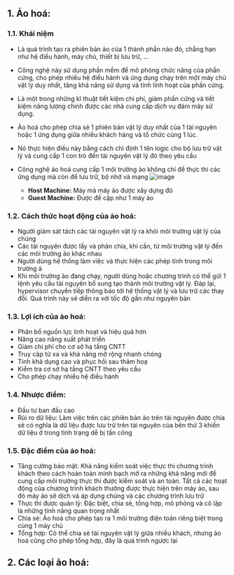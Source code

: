 ## 1. Ảo hoá:
### 1.1. Khái niệm
- Là quá trình tạo ra phiên bản ảo của 1 thành phần nào đó, chẳng hạn như hệ điều hành, máy chủ, thiết bị lưu trữ, ...
- Công nghệ này sử dụng phần mềm để mô phỏng chức năng của phần cứng, cho phép nhiều hệ điều hành và ứng dụng chạy trên một máy chủ vật lý duy nhất, tăng khả năng sử dụng và tính linh hoạt của phần cứng.
- Là một trong những kĩ thuật tiết kiệm chi phí, giảm phần cứng và tiết kiệm năng lượng chính được các nhà cung cấp dịch vụ đám mây sử dụng.
- Ảo hoá cho phép chia sẻ 1 phiên bản vật lý duy nhất của 1 tài nguyên hoặc 1 ứng dụng giữa nhiều khách hàng và tổ chức cùng 1 lúc.
- Nó thực hiện điều này bằng cách chỉ định 1 tên logic cho bộ lưu trữ vật lý và cung cấp 1 con trỏ đến tài nguyên vật lý đó theo yêu cầu
- Công nghệ ảo hoá cung cấp 1 môi trường ảo không chỉ để thực thi các ứng dụng mà còn để lưu trữ, bộ nhớ và mạng
![image](https://github.com/user-attachments/assets/d0fb0c9e-1bcb-4773-a7d9-8f1ab8d68049)

  - **Host Machine:** Máy mà máy ảo được xây dựng đó
  - **Guest Machine:** Được đề cập như 1 máy ảo

### 1.2. Cách thức hoạt động của ảo hoá:
- Người giám sát tách các tài nguyên vật lý ra khỏi môi trường vật lý của chúng
- Các tài nguyên được lấy và phân chia, khi cần, từ môi trường vật lý đến các môi trường ảo khác nhau
- Người dùng hệ thống làm việc và thực hiện các phép tính trong môi trường ả
- Khi môi trường ảo đang chạy, người dùng hoặc chương trình có thể gửi 1 lệnh yêu cầu tài nguyên bổ sung tạo thành môi trường vật lý. Đáp lại, hypervisor chuyển tiếp thông báo tới hệ thống vật lý và lưu trữ các thay đổi. Quá trình này sẽ diễn ra với tốc độ gần như nguyên bản

### 1.3. Lợi ích của ảo hoá:
- Phân bổ nguồn lực linh hoạt và hiệu quả hơn
- Nâng cao năng suất phát triển
- Giảm chi phí cho cơ sở hạ tầng CNTT
- Truy cập từ xa và khả năng mở rộng nhanh chóng
- Tính khả dụng cao và phục hồi sau thảm hoạ
- Kiểm tra cơ sở hạ tầng CNTT theo yêu cầu
- Cho phép chạy nhiều hệ điều hành

### 1.4. Nhược điểm:
- Đầu tư ban đầu cao
- Rủi ro dữ liệu: Làm việc trên các phiên bản ảo trên tài nguyên được chia sẻ có nghĩa là dữ liệu được lưu trữ trên tài nguyên của bên thứ 3 khiến dữ liệu ở trong tình trạng dễ bị tấn công

### 1.5. Đặc điểm của ảo hoá:
- Tăng cường bảo mật: Khả năng kiểm soát việc thực thi chương trình khách theo cách hoàn toàn minh bạch mở ra những khả năng mới để cung cấp môi trường thực thi được kiểm soát và an toàn. Tất cả các hoạt động của chương trình khách thường được thực hiện trên máy ảo, sau đó máy ảo sẽ dịch và áp dụng chúng và các chương trình lưu trữ
- Thực thi được quản lý: Đặc biệt, chia sẻ, tổng hợp, mô phỏng và cô lập là những tính năng quan trọng nhất
- Chia sẻ: Ảo hoá cho phép tạo ra 1 môi trường điện toán riêng biệt trong cùng 1 máy chủ
- Tổng hợp: Có thể chia sẻ tài nguyên vật lý giữa nhiều khách, nhưng ảo hoá cũng cho phép tổng hợp, đây là quá trình ngược lại

## 2. Các loại ảo hoá:
